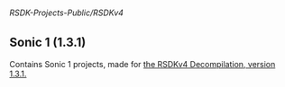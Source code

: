 ###### RSDK-Projects-Public/RSDKv4
## Sonic 1 (1.3.1)

Contains Sonic 1 projects, made for [the RSDKv4 Decompilation, version 1.3.1.](https://github.com/RSDKModding/RSDKv4-Decompilation)